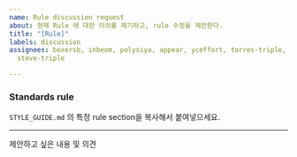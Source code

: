 ```yaml
---
name: Rule discussion request
about: 현재 Rule 에 대한 이의를 제기하고, rule 수정을 제안한다.
title: "[Rule]"
labels: discussion
assignees: boxersb, inbeom, polysiya, appear, yceffort, torres-triple, luffy-song,
  steve-triple

---
```


### Standards rule
`STYLE_GUIDE.md` 의 특정 rule section을 복사해서 붙여넣으세요.

----

제안하고 싶은 내용 및 의견
